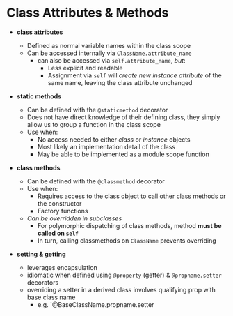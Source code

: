 Class Attributes & Methods
==========================

- **class attributes**
  - Defined as normal variable names within the class scope
  - Can be accessed internally via `ClassName.attribute_name`
    - can also be accessed via `self.attribute_name`, _but_:
      - Less explicit and readable
      - Assignment via `self` will _create new instance attribute_ of the same name,
      leaving the class attribute unchanged

- **static methods**
  - Can be defined with the `@staticmethod` decorator
  - Does not have direct knowledge of their defining class,
  they simply allow us to group a function in the class scope
  - Use when:
    - No access needed to either _class_ or _instance_ objects
    - Most likely an implementation detail of the class
    - May be able to be implemented as a module scope function

- **class methods**
  - Can be defined with the `@classmethod` decorator
  - Use when:
    - Requires access to the class object to call other class methods or the constructor
    - Factory functions
  - _Can be overridden in subclasses_
    - For polymorphic dispatching of class methods, method **must be called on `self`**
    - In turn, calling classmethods on `ClassName` prevents overriding

- **setting & getting**
  - leverages encapsulation
  - idiomatic when defined using `@property` (getter) & `@propname.setter` decorators
  - overriding a setter in a derived class involves qualifying prop with base class name
    - e.g. `@BaseClassName.propname.setter
